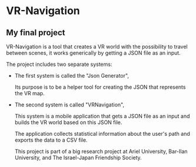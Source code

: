 # VR-Navigation
## My final project

VR-Navigation is a tool that creates a VR world with the possibility to travel between scenes, it works generically by getting a JSON file as an input.

The project includes two separate systems:

* The first system is called the "Json Generator",

  Its purpose is to be a helper tool for creating the JSON that represents the VR map.

* The second system is called "VRNavigation", 

  This system is a mobile application that gets a JSON file as an input and builds the VR world based on this JSON file.

  The application collects statistical information about the user's path and exports the data to a CSV file.

  This project is part of a big research project at Ariel University, Bar-Ilan University, and The Israel-Japan Friendship Society.
